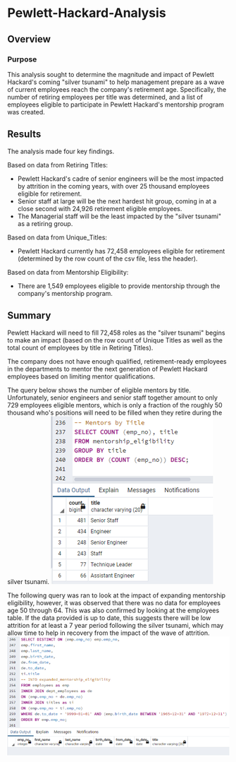 # Pewlett-Hackard-Analysis

## Overview

### Purpose

This analysis sought to determine the magnitude and impact of Pewlett Hackard's coming "silver tsunami" to help management prepare as a wave of current employees reach the company's retirement age.
Specifically, the number of retiring employees per title was determined, and a list of employees eligible to participate in Pewlett Hackard's mentorship program was created.

## Results
The analysis made four key findings.

Based on data from Retiring Titles:
* Pewlett Hackard's cadre of senior engineers will be the most impacted by attrition in the coming years, with over 25 thousand employees eligible for retirement.
* Senior staff at large will be the next hardest hit group, coming in at a close second with 24,926 retirement eligible employees.
* The Managerial staff will be the least impacted by the "silver tsunami" as a retiring group.

Based on data from Unique_Titles:
* Pewlett Hackard currently has 72,458 employees eligible for retirement (determined by the row count of the csv file, less the header).

Based on data from Mentorship Eligibility:
* There are 1,549 employees eligible to provide mentorship through the company's mentorship program.

## Summary
Pewlett Hackard will need to fill 72,458 roles as the "silver tsunami" begins to make an impact (based on the row count of Unique Titles as well as the total count of employees by title in Retiring Titles).

The company does not have enough qualified, retirement-ready employees in the departments to mentor the next generation of Pewlett Hackard employees based on limiting mentor qualifications.

The query below shows the number of eligible mentors by title.  Unfortunately, senior engineers and senior staff together amount to only 729 employees eligible mentors, which is only a fraction of the roughly 50 thousand who's positions will need to be filled when they retire during the silver tsunami.
![mentors_by_title](mentors_by_title.png)

The following query was ran to look at the impact of expanding mentorship eligibility, however, it was observed that there was no data for employees age 50 through 64.  This was also confirmed by looking at the employees table. If the data provided is up to date, this suggests there will be low attrition for at least a 7 year period following the silver tsunami, which may allow time to help in recovery from the impact of the wave of attrition.
![expanding_mentors_query](expanding_mentors_query.png)
